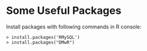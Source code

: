 # Some Useful Packages

Install packages with following commands in R console:

	> install.packages('RMySQL')
	> install.packages("DMwR")

